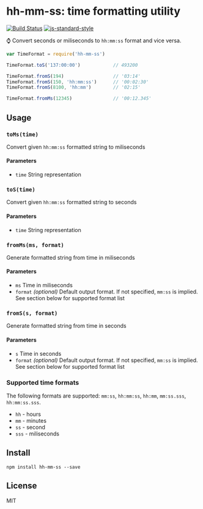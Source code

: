# hh-mm-ss: time formatting utility
[![Build Status](https://travis-ci.org/Goldob/hh-mm-ss.svg?branch=master)](https://travis-ci.org/Goldob/hh-mm-ss)
[![js-standard-style](https://img.shields.io/badge/code%20style-standard-brightgreen.svg)](http://standardjs.com/)


:watch: Convert seconds or miliseconds to `hh:mm:ss` format and vice versa.

```js
var TimeFormat = require('hh-mm-ss')

TimeFormat.toS('137:00:00')            // 493200

TimeFormat.fromS(194)                  // '03:14'
TimeFormat.fromS(150, 'hh:mm:ss')      // '00:02:30'
TimeFormat.fromS(8100, 'hh:mm')        // '02:15'

TimeFormat.fromMs(12345)               // '00:12.345'
```

## Usage

### `toMs(time)`

Convert given `hh:mm:ss` formatted string to miliseconds

#### Parameters
- `time` String representation

### `toS(time)`

Convert given `hh:mm:ss` formatted string to seconds

#### Parameters
- `time` String representation

### `fromMs(ms, format)`

Generate formatted string from time in miliseconds

#### Parameters
- `ms` Time in miliseconds
- `format` _(optional)_ Default output format. If not specified, `mm:ss` is implied. See section below for supported format list

### `fromS(s, format)`

Generate formatted string from time in seconds

#### Parameters
- `s` Time in seconds
- `format` _(optional)_ Default output format. If not specified, `mm:ss` is implied. See section below for supported format list

### Supported time formats
The following formats are supported: `mm:ss`, `hh:mm:ss`,  `hh:mm`, `mm:ss.sss`, `hh:mm:ss.sss`.

- `hh` - hours
- `mm` - minutes
- `ss` - second
- `sss` - miliseconds

## Install

`npm install hh-mm-ss --save`

## License

MIT
